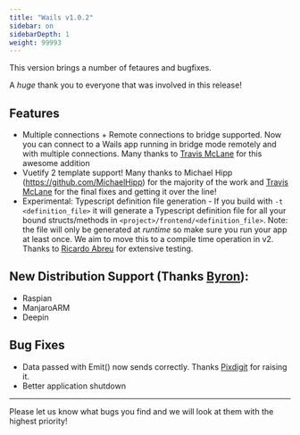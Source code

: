 ```yaml
---
title: "Wails v1.0.2"
sidebar: on
sidebarDepth: 1
weight: 99993
---
```


This version brings a number of fetaures and bugfixes.

A *huge* thank you to everyone that was involved in this release!

## Features

  * Multiple connections + Remote connections to bridge supported. Now you can connect to a Wails app running in bridge mode remotely and with multiple connections. Many thanks to [Travis McLane](https://github.com/tmclane) for this awesome addition
  * Vuetify 2 template support! Many thanks to Michael Hipp (https://github.com/MichaelHipp) for the majority of the work and [Travis McLane](https://github.com/tmclane) for the final fixes and getting it over the line!
  * Experimental: Typescript definition file generation - If you build with `-t <definition_file>` it will generate a Typescript definition file for all your bound structs/methods in `<project>/frontend/<definition_file>`. Note: the file will only be generated at *runtime* so make sure you run your app at least once. We aim to move this to a compile time operation in v2. Thanks to [Ricardo Abreu](https://github.com/codenakama) for extensive testing.

## New Distribution Support (Thanks [Byron](https://github.com/bh90210)):

  * Raspian
  * ManjaroARM
  * Deepin

## Bug Fixes

  * Data passed with Emit() now sends correctly. Thanks [Pixdigit](https://github.com/Pixdigit) for raising it.
  * Better application shutdown

---

Please let us know what bugs you find and we will look at them with the highest priority!
